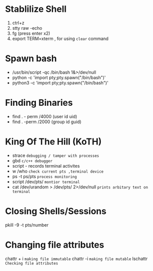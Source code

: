 # Stablilize Shell
1. ctrl+z
2. stty raw -echo
3. fg (press enter x2)
4. export TERM=xterm , for using `clear` command

# Spawn bash
* /usr/bin/script -qc /bin/bash 1&>/dev/null
* python -c 'import pty;pty.spawn("/bin/bash")'
* python3 -c 'import pty;pty.spawn("/bin/bash")'


# Finding Binaries

* find . - perm /4000 (user id uid) 
* find . -perm /2000 (group id guid)

# King Of The Hill (KoTH)

* strace `debugging / tamper with processes`
* gbd `c/c++ debugger`
* script - records terminal activites
* w /who `check current pts ,terminal device`
* ps -t ps/pts<number> `process monitoring`
* script /dev/pts/<number> `montior terminal`
* cat /dev/urandom > /dev/pts/<number> 2>/dev/null `prints arbitary text on terminal`

# Closing Shells/Sessions

pkill -9 -t pts/number

# Changing file attributes

chattr + i <filename> `making file immutable`
chattr -i <filename> `making file mutable`
lschattr <filename> `Checking file attributes`
